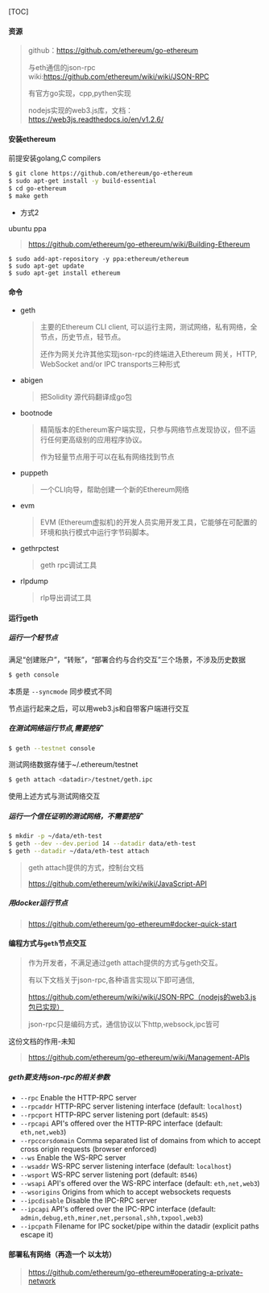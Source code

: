 [TOC]



#### 资源

> github：https://github.com/ethereum/go-ethereum
>
> 与eth通信的json-rpc wiki:https://github.com/ethereum/wiki/wiki/JSON-RPC
>
> 有官方go实现，cpp,pythen实现
>
> nodejs实现的web3.js库，文档：https://web3js.readthedocs.io/en/v1.2.6/

#### 安装ethereum

前提安装golang,C compilers 

```bash
$ git clone https://github.com/ethereum/go-ethereum
$ sudo apt-get install -y build-essential
$ cd go-ethereum
$ make geth
```

- 方式2

ubuntu ppa

> https://github.com/ethereum/go-ethereum/wiki/Building-Ethereum

```
$ sudo add-apt-repository -y ppa:ethereum/ethereum
$ sudo apt-get update
$ sudo apt-get install ethereum
```



#### 命令

- geth

  > 主要的Ethereum CLI client, 可以运行主网，测试网络，私有网络，全节点，历史节点，轻节点。
  >
  > 还作为网关允许其他实现json-rpc的终端进入Ethereum 网关，HTTP, WebSocket and/or IPC transports三种形式

- abigen

  > 把Solidity 源代码翻译成go包

- bootnode

  > 精简版本的Ethereum客户端实现，只参与网络节点发现协议，但不运行任何更高级别的应用程序协议。
  >
  > 作为轻量节点用于可以在私有网络找到节点

- puppeth

  > 一个CLI向导，帮助创建一个新的Ethereum网络

- evm

  > EVM (Ethereum虚拟机)的开发人员实用开发工具，它能够在可配置的环境和执行模式中运行字节码脚本。

- gethrpctest

  > geth rpc调试工具

- rlpdump

  > rlp导出调试工具

#### 运行geth

##### 运行一个轻节点

满足“创建账户”，“转账”，“部署合约与合约交互”三个场景，不涉及历史数据

```bash
$ geth console
```

本质是 `--syncmode` 同步模式不同

节点运行起来之后，可以用web3.js和自带客户端进行交互

##### 在测试网络运行节点,需要挖矿

```bash
$ geth --testnet console
```

测试网络数据存储于~/.ethereum/testnet

```bash
$ geth attach <datadir>/testnet/geth.ipc
```

使用上述方式与测试网络交互

##### 运行一个信任证明的测试网络，不需要挖矿

```bash
$ mkdir -p ~/data/eth-test
$ geth --dev --dev.period 14 --datadir data/eth-test 
$ geth --datadir ~/data/eth-test attach
```

> geth attach提供的方式，控制台文档
>
> https://github.com/ethereum/wiki/wiki/JavaScript-API

##### 用docker运行节点

> https://github.com/ethereum/go-ethereum#docker-quick-start

#### 编程方式与`geth`节点交互

> 作为开发者，不满足通过geth attach提供的方式与geth交互。
>
> 有以下文档关于json-rpc,各种语言实现以下即可通信,
>
> https://github.com/ethereum/wiki/wiki/JSON-RPC（nodejs的web3.js包已实现）
>
> json-rpc只是编码方式，通信协议以下http,websock,ipc皆可

这份文档的作用-未知

> https://github.com/ethereum/go-ethereum/wiki/Management-APIs

##### geth要支持json-rpc的相关参数

- `--rpc` Enable the HTTP-RPC server
- `--rpcaddr` HTTP-RPC server listening interface (default: `localhost`)
- `--rpcport` HTTP-RPC server listening port (default: `8545`)
- `--rpcapi` API's offered over the HTTP-RPC interface (default: `eth,net,web3`)
- `--rpccorsdomain` Comma separated list of domains from which to accept cross origin requests (browser enforced)
- `--ws` Enable the WS-RPC server
- `--wsaddr` WS-RPC server listening interface (default: `localhost`)
- `--wsport` WS-RPC server listening port (default: `8546`)
- `--wsapi` API's offered over the WS-RPC interface (default: `eth,net,web3`)
- `--wsorigins` Origins from which to accept websockets requests
- `--ipcdisable` Disable the IPC-RPC server
- `--ipcapi` API's offered over the IPC-RPC interface (default: `admin,debug,eth,miner,net,personal,shh,txpool,web3`)
- `--ipcpath` Filename for IPC socket/pipe within the datadir (explicit paths escape it)

#### 部署私有网络（再造一个 以太坊）

> https://github.com/ethereum/go-ethereum#operating-a-private-network